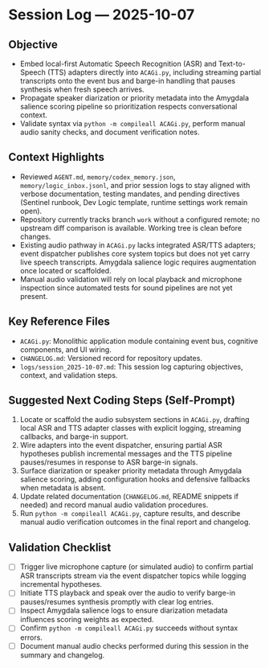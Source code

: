 # Session Log — 2025-10-07

## Objective
- Embed local-first Automatic Speech Recognition (ASR) and Text-to-Speech (TTS) adapters directly into `ACAGi.py`, including streaming partial transcripts onto the event bus and barge-in handling that pauses synthesis when fresh speech arrives.
- Propagate speaker diarization or priority metadata into the Amygdala salience scoring pipeline so prioritization respects conversational context.
- Validate syntax via `python -m compileall ACAGi.py`, perform manual audio sanity checks, and document verification notes.

## Context Highlights
- Reviewed `AGENT.md`, `memory/codex_memory.json`, `memory/logic_inbox.jsonl`, and prior session logs to stay aligned with verbose documentation, testing mandates, and pending directives (Sentinel runbook, Dev Logic template, runtime settings work remain open).
- Repository currently tracks branch `work` without a configured remote; no upstream diff comparison is available. Working tree is clean before changes.
- Existing audio pathway in `ACAGi.py` lacks integrated ASR/TTS adapters; event dispatcher publishes core system topics but does not yet carry live speech transcripts. Amygdala salience logic requires augmentation once located or scaffolded.
- Manual audio validation will rely on local playback and microphone inspection since automated tests for sound pipelines are not yet present.

## Key Reference Files
- `ACAGi.py`: Monolithic application module containing event bus, cognitive components, and UI wiring.
- `CHANGELOG.md`: Versioned record for repository updates.
- `logs/session_2025-10-07.md`: This session log capturing objectives, context, and validation steps.

## Suggested Next Coding Steps (Self-Prompt)
1. Locate or scaffold the audio subsystem sections in `ACAGi.py`, drafting local ASR and TTS adapter classes with explicit logging, streaming callbacks, and barge-in support.
2. Wire adapters into the event dispatcher, ensuring partial ASR hypotheses publish incremental messages and the TTS pipeline pauses/resumes in response to ASR barge-in signals.
3. Surface diarization or speaker priority metadata through Amygdala salience scoring, adding configuration hooks and defensive fallbacks when metadata is absent.
4. Update related documentation (`CHANGELOG.md`, README snippets if needed) and record manual audio validation procedures.
5. Run `python -m compileall ACAGi.py`, capture results, and describe manual audio verification outcomes in the final report and changelog.

## Validation Checklist
- [ ] Trigger live microphone capture (or simulated audio) to confirm partial ASR transcripts stream via the event dispatcher topics while logging incremental hypotheses.
- [ ] Initiate TTS playback and speak over the audio to verify barge-in pauses/resumes synthesis promptly with clear log entries.
- [ ] Inspect Amygdala salience logs to ensure diarization metadata influences scoring weights as expected.
- [ ] Confirm `python -m compileall ACAGi.py` succeeds without syntax errors.
- [ ] Document manual audio checks performed during this session in the summary and changelog.
